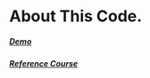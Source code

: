 # About This Code.
##### [Demo](https://thirsty-brahmagupta-8c0375.netlify.app/)

##### [Reference Course](https://youtu.be/ymavtyRpT0E)

